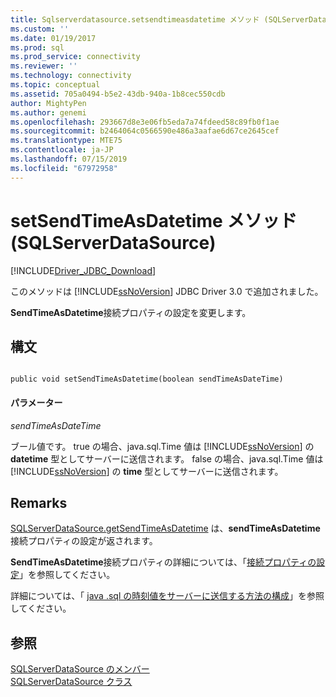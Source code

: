 ```yaml
---
title: Sqlserverdatasource.setsendtimeasdatetime メソッド (SQLServerDataSource) |Microsoft Docs
ms.custom: ''
ms.date: 01/19/2017
ms.prod: sql
ms.prod_service: connectivity
ms.reviewer: ''
ms.technology: connectivity
ms.topic: conceptual
ms.assetid: 705a0494-b5e2-43db-940a-1b8cec550cdb
author: MightyPen
ms.author: genemi
ms.openlocfilehash: 293667d8e3e06fb5eda7a74fdeed58c89fb0f1ae
ms.sourcegitcommit: b2464064c0566590e486a3aafae6d67ce2645cef
ms.translationtype: MTE75
ms.contentlocale: ja-JP
ms.lasthandoff: 07/15/2019
ms.locfileid: "67972958"
---
```

# <a name="setsendtimeasdatetime-method-sqlserverdatasource"></a>setSendTimeAsDatetime メソッド (SQLServerDataSource)
[!INCLUDE[Driver_JDBC_Download](../../../includes/driver_jdbc_download.md)]

  このメソッドは [!INCLUDE[ssNoVersion](../../../includes/ssnoversion-md.md)] JDBC Driver 3.0 で追加されました。  
  
 **SendTimeAsDatetime**接続プロパティの設定を変更します。  
  
## <a name="syntax"></a>構文  
  
```  
  
public void setSendTimeAsDatetime(boolean sendTimeAsDateTime)  
```  
  
#### <a name="parameters"></a>パラメーター  
 *sendTimeAsDateTime*  
  
 ブール値です。 true の場合、java.sql.Time 値は [!INCLUDE[ssNoVersion](../../../includes/ssnoversion-md.md)] の **datetime** 型としてサーバーに送信されます。 false の場合、java.sql.Time 値は [!INCLUDE[ssNoVersion](../../../includes/ssnoversion-md.md)] の **time** 型としてサーバーに送信されます。  
  
## <a name="remarks"></a>Remarks  
 [SQLServerDataSource.getSendTimeAsDatetime](../../../connect/jdbc/reference/getsendtimeasdatetime-method-sqlserverdatasource.md) は、**sendTimeAsDatetime** 接続プロパティの設定が返されます。  
  
 **SendTimeAsDatetime**接続プロパティの詳細については、「[接続プロパティの設定](../../../connect/jdbc/setting-the-connection-properties.md)」を参照してください。  
  
 詳細については、「 [java .sql の時刻値をサーバーに送信する方法の構成](../../../connect/jdbc/configuring-how-java-sql-time-values-are-sent-to-the-server.md)」を参照してください。  
  
## <a name="see-also"></a>参照  
 [SQLServerDataSource のメンバー](../../../connect/jdbc/reference/sqlserverdatasource-members.md)   
 [SQLServerDataSource クラス](../../../connect/jdbc/reference/sqlserverdatasource-class.md)  
  
  
